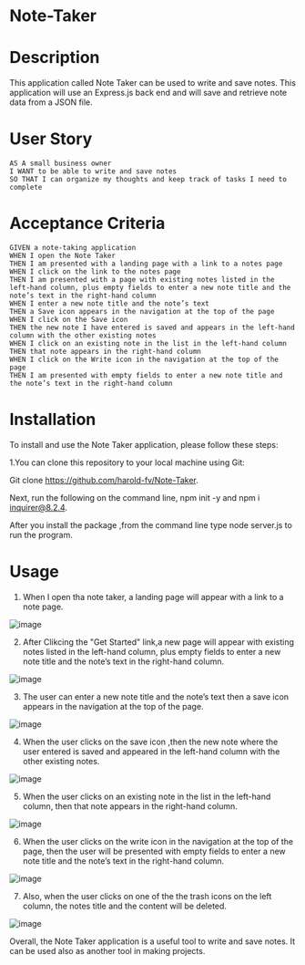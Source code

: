 # Note-Taker

# Description
This application called Note Taker can be used to write and save notes. This application will use an Express.js back end and will save and retrieve note data from a JSON file.

# User Story

```
AS A small business owner
I WANT to be able to write and save notes
SO THAT I can organize my thoughts and keep track of tasks I need to complete
```


# Acceptance Criteria

```
GIVEN a note-taking application
WHEN I open the Note Taker
THEN I am presented with a landing page with a link to a notes page
WHEN I click on the link to the notes page
THEN I am presented with a page with existing notes listed in the left-hand column, plus empty fields to enter a new note title and the note’s text in the right-hand column
WHEN I enter a new note title and the note’s text
THEN a Save icon appears in the navigation at the top of the page
WHEN I click on the Save icon
THEN the new note I have entered is saved and appears in the left-hand column with the other existing notes
WHEN I click on an existing note in the list in the left-hand column
THEN that note appears in the right-hand column
WHEN I click on the Write icon in the navigation at the top of the page
THEN I am presented with empty fields to enter a new note title and the note’s text in the right-hand column
```



# Installation

To install and use the Note Taker application, please follow these steps:

1.You can clone this repository to your local machine using Git:

Git clone https://github.com/harold-fv/Note-Taker.

Next, run the following on the command line, npm init -y and npm i inquirer@8.2.4.

After you install the package ,from the command line type node server.js to run the program.

# Usage

1. When I open tha note taker, a landing page will appear with a link to a note page.

![image](https://user-images.githubusercontent.com/120603153/231065999-0ceb8cf3-4c40-427b-953c-404ce5a763c4.png)


2. After Clikcing the "Get Started" link,a new page will appear with existing notes listed in the left-hand column, plus empty fields to enter a new note title and the note’s text in the right-hand column.

![image](https://user-images.githubusercontent.com/120603153/231066523-7daf21b1-1008-4faf-87ef-2a392b92cacd.png)

3. The user can enter a new note title and the note’s text
then a save icon appears in the navigation at the top of the page.

![image](https://user-images.githubusercontent.com/120603153/231066885-ff40a87b-78b9-46fc-aff4-859e0d902b65.png)

4. When the user clicks on the save icon ,then the new note where the user entered is saved and appeared in the left-hand column with the other existing notes.

![image](https://user-images.githubusercontent.com/120603153/231067189-a4929fbc-a682-4a96-808a-dcc1912be071.png)

5. When the user clicks on an existing note in the list in the left-hand column, then that note appears in the right-hand column.

![image](https://user-images.githubusercontent.com/120603153/231067456-15ec6bfa-721a-46a9-ac9c-5b2c0e502aba.png)

6. When the user clicks on the write icon in the navigation at the top of the page, then the user will be presented with empty fields to enter a new note title and the note’s text in the right-hand column.

![image](https://user-images.githubusercontent.com/120603153/231067836-b2032f6e-c5c8-4349-9b0a-820e9824d88d.png)

7. Also, when the user clicks on one of the the trash icons on the left column, the notes title and the content will be deleted.

![image](https://user-images.githubusercontent.com/120603153/231068341-58eaca32-404f-4361-8be9-4b69e3f944cc.png)


Overall, the Note Taker application  is a useful tool to write and save notes. It can be used also as another tool in making projects. 
